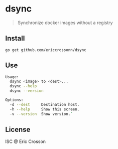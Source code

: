 # dsync

> Synchronize docker images without a registry

## Install

    go get github.com/ericcrossonn/dsync

## Use

```bash
Usage:
  dsync <image> to <dest>...
  dsync --help
  dsync --version

Options:
  -d --dest     Destination host.
  -h --help     Show this screen.
  -v --version  Show version.`
```

## License

ISC @ Eric Crosson
